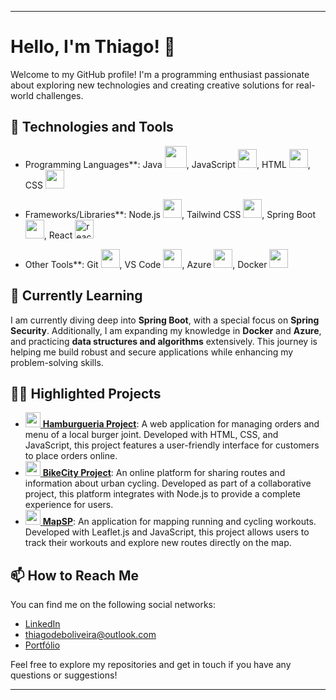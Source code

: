 

---

# Hello, I'm Thiago! 👋

Welcome to my GitHub profile! I'm a programming enthusiast passionate about exploring new technologies and creating creative solutions for real-world challenges.

## 🔧 Technologies and Tools

- Programming Languages**:
    Java <img src="https://img.icons8.com/fluency/48/java-coffee-cup-logo.png" width="35" heigh="35"/>,
    JavaScript <img src="https://img.icons8.com/color/48/000000/javascript.png" width="30" height="30"/>, 
    HTML <img src="https://img.icons8.com/color/48/000000/html-5.png" width="30" height="30"/>,
    CSS  <img src="https://img.icons8.com/color/48/000000/css3.png" width="30" height="30"/>
     
- Frameworks/Libraries**:
    Node.js <img src="https://cdn.jsdelivr.net/gh/devicons/devicon@latest/icons/nodejs/nodejs-original.svg" width="30" heigh="30" />,
    Tailwind CSS <img src="https://cdn.jsdelivr.net/gh/devicons/devicon@latest/icons/tailwindcss/tailwindcss-original.svg" width="30" height="30"/>,
    Spring Boot <img src="https://img.icons8.com/color/48/spring-logo.png" width="30" height="30"/>,
    React <img src="https://img.icons8.com/offices/40/react.png" alt="react" width="30" height="30"/>
  
- Other Tools**: 
    Git <img src="https://img.icons8.com/color/48/000000/git.png" width="30" height="30"/>,
    VS Code <img src="https://img.icons8.com/color/48/000000/visual-studio-code-2019.png" width="30" height="30"/>,
    Azure <img src="https://cdn.jsdelivr.net/gh/devicons/devicon@latest/icons/azure/azure-original.svg" width="30" height="30"/>,
    Docker <img src="https://img.icons8.com/color/48/000000/docker.png" width="30" height="30"/>

## 🌱 Currently Learning

I am currently diving deep into **Spring Boot**, with a special focus on **Spring Security**. Additionally, I am expanding my knowledge in **Docker** and **Azure**, and practicing **data structures and algorithms** extensively. This journey is helping me build robust and secure applications while enhancing my problem-solving skills.

## 👨‍💻 Highlighted Projects

- [<img src="https://img.icons8.com/dusk/64/000000/hamburger.png" width="24"/> **Hamburgueria Project**](https://github.com/K1rit03/Projeto-Hamburgueria): A web application for managing orders and menu of a local burger joint. Developed with HTML, CSS, and JavaScript, this project features a user-friendly interface for customers to place orders online.
- [<img src="https://img.icons8.com/dusk/64/000000/bicycle.png" width="24"/> **BikeCity Project**](https://github.com/CP-WEB-BIKECITY/BIKECITY-CP): An online platform for sharing routes and information about urban cycling. Developed as part of a collaborative project, this platform integrates with Node.js to provide a complete experience for users.
- [<img src="https://img.icons8.com/dusk/64/000000/map-pin.png" width="24"/> **MapSP**](https://github.com/K1rit03/MapSp):  An application for mapping running and cycling workouts. Developed with Leaflet.js and JavaScript, this project allows users to track their workouts and explore new routes directly on the map.

## 📫 How to Reach Me

You can find me on the following social networks:

- [LinkedIn](https://www.linkedin.com/in/thiago-oliveira-884b1128a/)
- thiagodeboliveira@outlook.com
- [Portfólio](https://k1rit03.github.io/portf-lio/)

Feel free to explore my repositories and get in touch if you have any questions or suggestions!

---

